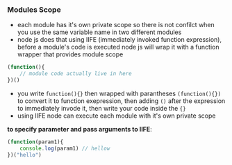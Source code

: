 ### Modules Scope
- each module has it's own private scope so there is not confilct when you use the same variable name in two different modules
- node js does that using IIFE (immediately invoked function expression), before a module's code is executed node js will wrap it with a function wrapper that provides module scope
```js
(function(){
    // module code actually live in here
})()
```
- you write `function(){}` then wrapped with parantheses `(function(){})` to convert it to function exepression, then adding `()` after the expression to immediately invode it, then write your code inside the `{}`
- using IIFE node can execute each module with it's own private scope

**to specify parameter and pass arguments to IIFE**:
```js
(function(param1){
    console.log(param1) // hellow
})("hello")
```